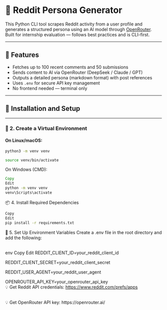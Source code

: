 # 🧠 Reddit Persona Generator

This Python CLI tool scrapes Reddit activity from a user profile and generates a structured persona using an AI model through [OpenRouter](https://openrouter.ai).  
Built for internship evaluation — follows best practices and is CLI-first.

---

## 📌 Features

- Fetches up to 100 recent comments and 50 submissions
- Sends content to AI via OpenRouter (DeepSeek / Claude / GPT)
- Outputs a detailed persona (markdown format) with post references
- Uses `.env` for secure API key management
- No frontend needed — terminal only

---

## 🚀 Installation and Setup

---

### 🐍 2. Create a Virtual Environment

#### On Linux/macOS:

```bash
python3 -m venv venv

source venv/bin/activate
```
On Windows (CMD):
```cmd
Copy
Edit
python -m venv venv
venv\Scripts\activate
```
📦 4. Install Required Dependencies
```bash
Copy
Edit
pip install -r requirements.txt
```
🔐 5. Set Up Environment Variables
Create a .env file in the root directory and add the following:

<br>
env
Copy
Edit
REDDIT_CLIENT_ID=your_reddit_client_id

REDDIT_CLIENT_SECRET=your_reddit_client_secret

REDDIT_USER_AGENT=your_reddit_user_agent

OPENROUTER_API_KEY=your_openrouter_api_key
<br>
💡 Get Reddit API credentials:
https://www.reddit.com/prefs/apps

<br>
💡 Get OpenRouter API key:
https://openrouter.ai/
